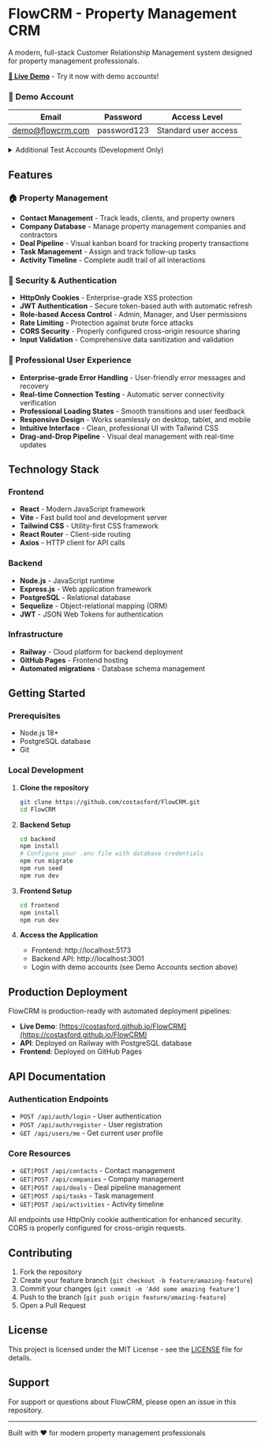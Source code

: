 # FlowCRM - Property Management CRM

A modern, full-stack Customer Relationship Management system designed for property management professionals.

**[🌟 Live Demo](https://costasford.github.io/FlowCRM)** - Try it now with demo accounts!

### 🔐 Demo Account
| Email | Password | Access Level |
|--------|----------|-------------|
| demo@flowcrm.com | password123 | Standard user access |

<details>
<summary>Additional Test Accounts (Development Only)</summary>

| Role | Email | Password | Access Level |
|------|--------|----------|-------------|
| **Admin** | admin@flowcrm.com | admin123 | Full system access |
| **Manager** | manager@flowcrm.com | manager123 | Property management |
| **Agent** | agent@flowcrm.com | user123 | Standard user access |

</details>

## Features

### 🏠 Property Management
- **Contact Management** - Track leads, clients, and property owners
- **Company Database** - Manage property management companies and contractors  
- **Deal Pipeline** - Visual kanban board for tracking property transactions
- **Task Management** - Assign and track follow-up tasks
- **Activity Timeline** - Complete audit trail of all interactions

### 🔐 Security & Authentication
- **HttpOnly Cookies** - Enterprise-grade XSS protection
- **JWT Authentication** - Secure token-based auth with automatic refresh
- **Role-based Access Control** - Admin, Manager, and User permissions
- **Rate Limiting** - Protection against brute force attacks
- **CORS Security** - Properly configured cross-origin resource sharing
- **Input Validation** - Comprehensive data sanitization and validation

### 📱 Professional User Experience  
- **Enterprise-grade Error Handling** - User-friendly error messages and recovery
- **Real-time Connection Testing** - Automatic server connectivity verification
- **Professional Loading States** - Smooth transitions and user feedback
- **Responsive Design** - Works seamlessly on desktop, tablet, and mobile
- **Intuitive Interface** - Clean, professional UI with Tailwind CSS
- **Drag-and-Drop Pipeline** - Visual deal management with real-time updates

## Technology Stack

### Frontend
- **React** - Modern JavaScript framework
- **Vite** - Fast build tool and development server
- **Tailwind CSS** - Utility-first CSS framework
- **React Router** - Client-side routing
- **Axios** - HTTP client for API calls

### Backend  
- **Node.js** - JavaScript runtime
- **Express.js** - Web application framework
- **PostgreSQL** - Relational database
- **Sequelize** - Object-relational mapping (ORM)
- **JWT** - JSON Web Tokens for authentication

### Infrastructure
- **Railway** - Cloud platform for backend deployment
- **GitHub Pages** - Frontend hosting
- **Automated migrations** - Database schema management

## Getting Started

### Prerequisites
- Node.js 18+ 
- PostgreSQL database
- Git

### Local Development

1. **Clone the repository**
   ```bash
   git clone https://github.com/costasford/FlowCRM.git
   cd FlowCRM
   ```

2. **Backend Setup**
   ```bash
   cd backend
   npm install
   # Configure your .env file with database credentials
   npm run migrate
   npm run seed
   npm run dev
   ```

3. **Frontend Setup** 
   ```bash
   cd frontend
   npm install
   npm run dev
   ```

4. **Access the Application**
   - Frontend: http://localhost:5173
   - Backend API: http://localhost:3001
   - Login with demo accounts (see Demo Accounts section above)

## Production Deployment

FlowCRM is production-ready with automated deployment pipelines:

- **Live Demo**: [https://costasford.github.io/FlowCRM](https://costasford.github.io/FlowCRM)
- **API**: Deployed on Railway with PostgreSQL database
- **Frontend**: Deployed on GitHub Pages

## API Documentation

### Authentication Endpoints
- `POST /api/auth/login` - User authentication
- `POST /api/auth/register` - User registration  
- `GET /api/users/me` - Get current user profile

### Core Resources
- `GET|POST /api/contacts` - Contact management
- `GET|POST /api/companies` - Company management
- `GET|POST /api/deals` - Deal pipeline management
- `GET|POST /api/tasks` - Task management
- `GET|POST /api/activities` - Activity timeline

All endpoints use HttpOnly cookie authentication for enhanced security. CORS is properly configured for cross-origin requests.

## Contributing

1. Fork the repository
2. Create your feature branch (`git checkout -b feature/amazing-feature`)
3. Commit your changes (`git commit -m 'Add some amazing feature'`)
4. Push to the branch (`git push origin feature/amazing-feature`)
5. Open a Pull Request

## License

This project is licensed under the MIT License - see the [LICENSE](LICENSE) file for details.

## Support

For support or questions about FlowCRM, please open an issue in this repository.

---

Built with ❤️ for modern property management professionals